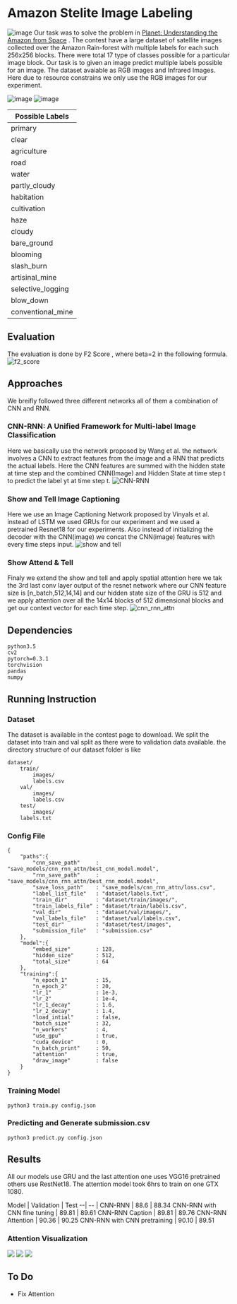 # Amazon Stelite Image Labeling

![image](images/contest.png )
Our task was to solve the problem in [Planet: Understanding the Amazon from Space](https://www.kaggle.com/c/planet-understanding-the-amazon-from-space) .
The contest have a large dataset of satellite images collected over the Amazon Rain-forest with multiple labels for each such 256x256
blocks. There were total 17 type of classes possible for a particular image block. Our task is to given an image predict multiple labels
possible for an image. The dataset avaiable as RGB images and Infrared Images. Here due to resource constrains we only use the RGB images for our experiment.

![image](images/image_chips.png)
![image](images/class_labels.png)

| Possible Labels| 
| ------------- |
|primary |
|clear |
|agriculture |
|road |
|water |
|partly_cloudy |
|habitation |
|cultivation |
|haze |
|cloudy |
|bare_ground |
|blooming |
|slash_burn |
|artisinal_mine |
|selective_logging |
|blow_down |
|conventional_mine |

## Evaluation
The evaluation is done by F2 Score , where beta=2 in the following formula.
![f2_score](images/f_beta.png)

## Approaches 
We breifly followed three different networks all of them a combination of CNN and RNN. 
### CNN-RNN: A Unified Framework for Multi-label Image Classification
Here we basically use the network proposed by Wang et al. the network involves a CNN to extract features from the image and a RNN that predicts the actual labels. Here the CNN features are summed with the hidden state at time step and the combined CNN(Image) and Hidden State at time step t to predict the label yt at time step t. 
![CNN-RNN](images/cnn_rnn.png)
### Show and Tell Image Captioning
Here we use an Image Captioning Network proposed by Vinyals et al. instead of LSTM we used GRUs for our experiment and we used a pretrained Resnet18 for our experiments. Also instead of initializing the decoder with the CNN(image) we concat the CNN(image) features with every time steps input. 
![show and tell](images/cnn_rnn_im_caption.jpg)
### Show Attend & Tell 
Finaly we extend the show and tell and apply spatial attention here we tak the 3rd last conv layer output of the resnet network where our CNN feature size is [n_batch,512,14,14] and our hidden state size of the GRU is 512 and we apply attention over all the 14x14 blocks of 512 dimensional blocks and get our context vector for each time step. 
![cnn_rnn_attn](images/cnn_rnn_attn.png)

## Dependencies

	python3.5
	cv2
	pytorch=0.3.1
	torchvision
	pandas
	numpy

## Running Instruction

### Dataset
The dataset is available in the contest page to download. We split the dataset into train and val split as there were to validation data available. the directory structure of our dataset folder is like

	dataset/
		train/
			images/
			labels.csv
		val/
			images/
			labels.csv
		test/
			images/
		labels.txt

### Config File 

	{
		"paths":{
			"cnn_save_path"		: "save_models/cnn_rnn_attn/best_cnn_model.model",
			"rnn_save_path" 	: "save_models/cnn_rnn_attn/best_rnn_model.model",
			"save_loss_path"	: "save_models/cnn_rnn_attn/loss.csv",
			"label_list_file"	: "dataset/labels.txt",
			"train_dir"			: "dataset/train/images/",
			"train_labels_file"	: "dataset/train/labels.csv",
			"val_dir"			: "dataset/val/images/",
			"val_labels_file"	: "dataset/val/labels.csv",
			"test_dir"			: "dataset/test/images",
			"submission_file"	: "submission.csv"
		},
		"model":{
			"embed_size"		: 128,
			"hidden_size"		: 512,
			"total_size"		: 64
		},
		"training":{
			"n_epoch_1"			: 15,
			"n_epoch_2"			: 20,
			"lr_1"				: 1e-3,
			"lr_2"				: 1e-4,
			"lr_1_decay"		: 1.6,
			"lr_2_decay"		: 1.4,
			"load_intial"		: false,
			"batch_size"		: 32,
			"n_workers"			: 4,
			"use_gpu"			: true,
			"cuda_device"		: 0,
			"n_batch_print"		: 50,
			"attention"			: true,
			"draw_image"		: false
		}
	}
	
	
### Training Model

	python3 train.py config.json

### Predicting and Generate submission.csv
	
	python3 predict.py config.json
	
## Results

All our models use GRU and the last attention one uses VGG16 pretrained others use RestNet18. The attention model took 6hrs to train on one GTX 1080. 

Model | Validation | Test
--| -- |
CNN-RNN | 88.6 | 88.34
CNN-RNN with CNN fine tuning | 89.81 | 89.61
CNN-RNN Caption | 89.81 | 89.76
CNN-RNN Attention | 90.36 | 90.25
CNN-RNN with CNN pretraining | 90.10 | 89.51

### Attention Visualization

![](images/res1.jpg)
![](images/res2.jpg)
![](images/res3.jpg) 

## To Do

-	Fix Attention
